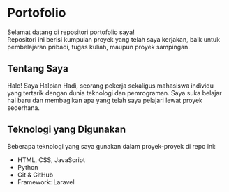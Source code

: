 # Portofolio

Selamat datang di repositori portofolio saya!   
Repositori ini berisi kumpulan proyek yang telah saya kerjakan, baik untuk pembelajaran pribadi, tugas kuliah, maupun proyek sampingan.

## Tentang Saya
Halo! Saya Halpian Hadi, seorang pekerja sekaligus mahasiswa individu yang tertarik dengan dunia teknologi dan pemrograman. 
Saya suka belajar hal baru dan membagikan apa yang telah saya pelajari lewat proyek sederhana.

## Teknologi yang Digunakan
Beberapa teknologi yang saya gunakan dalam proyek-proyek di repo ini:
- HTML, CSS, JavaScript
- Python
- Git & GitHub
- Framework: Laravel
